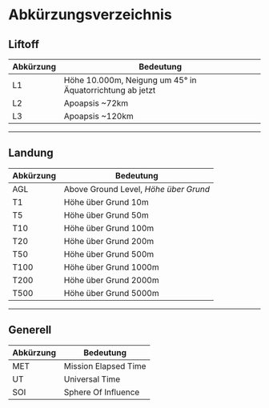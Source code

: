 # Abkürzungsverzeichnis

## Liftoff 

| **Abkürzung** | **Bedeutung** |
| --- | --- |
| L1 |Höhe 10.000m, Neigung um 45° in Äquatorrichtung ab jetzt  |
|L2| Apoapsis ~72km  |
|L3  | Apoapsis ~120km  |

---

## Landung

| **Abkürzung** | **Bedeutung** |
| --- | --- |
|AGL|Above Ground Level, *Höhe über Grund*|
| T1 |Höhe über Grund 10m  |
| T5 |Höhe über Grund 50m  |
| T10 |Höhe über Grund 100m  |
| T20 |Höhe über Grund 200m  |
| T50 |Höhe über Grund 500m  |
| T100 |Höhe über Grund 1000m  |
| T200 |Höhe über Grund 2000m  |
| T500 |Höhe über Grund 5000m  |


---

## Generell

| **Abkürzung** | **Bedeutung** |
| --- | --- |
| MET |Mission Elapsed Time  |
|UT|Universal Time  |
|SOI|Sphere Of Influence|

